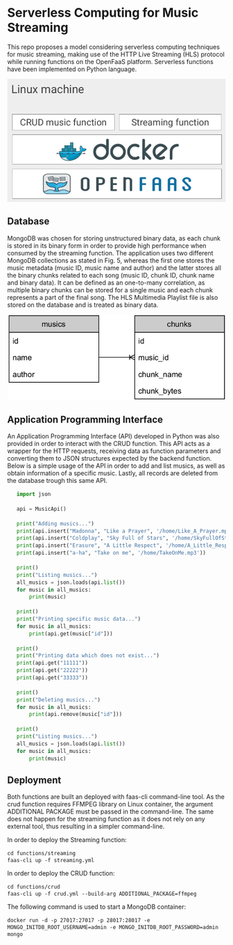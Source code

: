 # Serverless Computing for Music Streaming

This repo proposes a model considering serverless computing techniques for music streaming, making use of the HTTP Live Streaming (HLS) protocol while running functions on the OpenFaaS platform. Serverless functions have been implemented on Python language.

!['Application layers' Application layers](img/layers.png)

## Database

MongoDB was chosen for storing unstructured binary data, as each chunk is stored in its binary form in order to provide high performance when consumed by the streaming function. The application uses two different MongoDB collections as stated in Fig. 5, whereas the first one stores the music metadata (music ID, music name and author) and the latter stores all the binary chunks related to each song (music ID, chunk ID, chunk name and binary data). It can be defined as an one-to-many correlation, as multiple binary chunks can be stored for a single music and each chunk represents a part of the final song. The HLS Multimedia Playlist file is also stored on the database and is treated as binary data.

!['Database' Database](img/database.png)

## Application Programming Interface

An Application Programming Interface (API) developed in Python was also provided in order to interact with the CRUD function. This API acts as a wrapper for the HTTP requests, receiving data as function parameters and converting them to JSON structures expected by the backend function. Below is a simple usage of the API in order to add and list musics, as well as obtain information of a specific music. Lastly, all records are deleted from the database trough this same API.

 ```python
    import json

    api = MusicApi()

    print("Adding musics...")
    print(api.insert("Madonna", "Like a Prayer", '/home/Like_A_Prayer.mp3'))
    print(api.insert("Coldplay", "Sky Full of Stars", '/home/SkyFullOfStars.mp3'))
    print(api.insert("Erasure", "A Little Respect", '/home/A_Little_Respect.mp3'))
    print(api.insert("a-ha", "Take on me", '/home/TakeOnMe.mp3'))

    print()
    print("Listing musics...")
    all_musics = json.loads(api.list())
    for music in all_musics:
        print(music)

    print()
    print("Printing specific music data...")
    for music in all_musics:
        print(api.get(music["id"]))

    print()
    print("Printing data which does not exist...")
    print(api.get("11111"))
    print(api.get("22222"))
    print(api.get("33333"))

    print()
    print("Deleting musics...")
    for music in all_musics:
        print(api.remove(music["id"]))

    print()
    print("Listing musics...")
    all_musics = json.loads(api.list())
    for music in all_musics:
        print(music)
 ```

## Deployment

Both functions are built an deployed with faas-cli command-line tool. As the crud function requires FFMPEG library on Linux container, the argument ADDITIONAL PACKAGE must be passed in the command-line. The same does not happen for the streaming function as it does not rely on any external tool, thus resulting in a simpler command-line.

In order to deploy the Streaming function:
 
    cd functions/streaming
    faas-cli up -f streaming.yml

In order to deploy the CRUD function:
    
    cd functions/crud
    faas-cli up -f crud.yml --build-arg ADDITIONAL_PACKAGE=ffmpeg

The following command is used to start a MongoDB container:

    docker run -d -p 27017:27017 -p 28017:28017 -e MONGO_INITDB_ROOT_USERNAME=admin -e MONGO_INITDB_ROOT_PASSWORD=admin mongo
